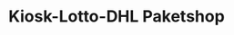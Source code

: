 ---
title: "Kiosk-Lotto-DHL Paketshop"
url: /braunschweig/kiosk-lotto-dhl-paketshop/
shop: Kiosk
---